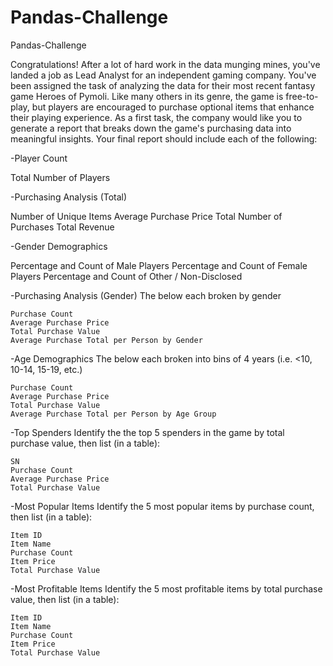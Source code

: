 # Pandas-Challenge
Pandas-Challenge

Congratulations! After a lot of hard work in the data munging mines, you've landed a job as Lead Analyst for an independent gaming company. You've been assigned the task of analyzing the data for their most recent fantasy game Heroes of Pymoli.
Like many others in its genre, the game is free-to-play, but players are encouraged to purchase optional items that enhance their playing experience. As a first task, the company would like you to generate a report that breaks down the game's purchasing data into meaningful insights.
Your final report should include each of the following:

-Player Count
  
  Total Number of Players


-Purchasing Analysis (Total)
 
  Number of Unique Items
  Average Purchase Price
  Total Number of Purchases
  Total Revenue


-Gender Demographics
  
  Percentage and Count of Male Players
  Percentage and Count of Female Players
  Percentage and Count of Other / Non-Disclosed


-Purchasing Analysis (Gender)
  The below each broken by gender
    
    Purchase Count
    Average Purchase Price
    Total Purchase Value
    Average Purchase Total per Person by Gender


-Age Demographics
  The below each broken into bins of 4 years (i.e. <10, 10-14, 15-19, etc.)
    
    Purchase Count
    Average Purchase Price
    Total Purchase Value
    Average Purchase Total per Person by Age Group


-Top Spenders
  Identify the the top 5 spenders in the game by total purchase value, then list (in a table):
    
    SN
    Purchase Count
    Average Purchase Price
    Total Purchase Value


-Most Popular Items
  Identify the 5 most popular items by purchase count, then list (in a table):
    
    Item ID
    Item Name
    Purchase Count
    Item Price
    Total Purchase Value


-Most Profitable Items
  Identify the 5 most profitable items by total purchase value, then list (in a table):
    
    Item ID
    Item Name
    Purchase Count
    Item Price
    Total Purchase Value

